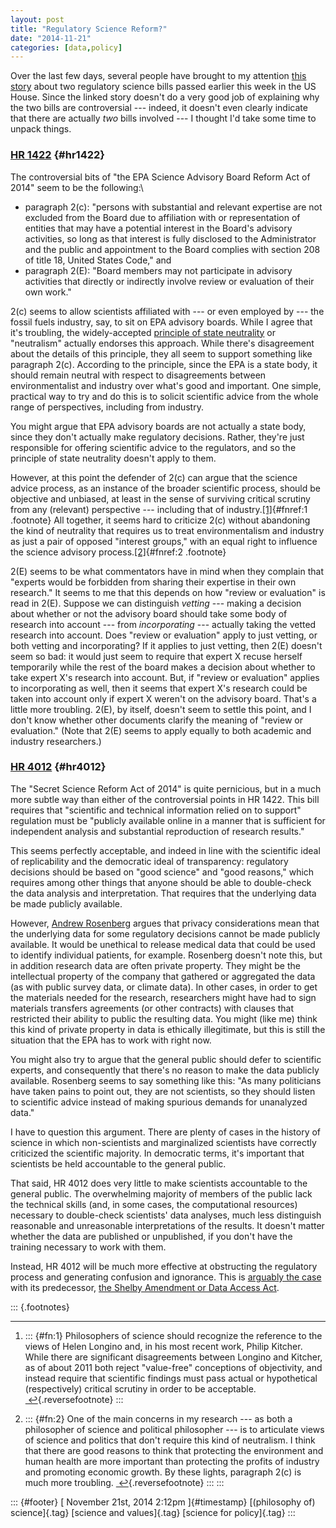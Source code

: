 ```yaml
---
layout: post
title: "Regulatory Science Reform?"
date: "2014-11-21"
categories: [data,policy]
---
```



Over the last few days, several people have brought to my attention [this story](http://www.salon.com/2014/11/19/house_republicans_just_passed_a_bill_forbidding_scientists_from_advising_the_epa_on_their_own_research/) about two regulatory science bills passed earlier this week in the US House. Since the linked story doesn't do a very good job of explaining why the two bills are controversial --- indeed, it doesn't even clearly indicate that there are actually *two* bills involved --- I thought I'd take some time to unpack things.

### [HR 1422](https://www.congress.gov/bill/113th-congress/house-bill/1422) {#hr1422}

The controversial bits of "the EPA Science Advisory Board Reform Act of 2014" seem to be the following:\

-   paragraph 2(c): "persons with substantial and relevant expertise are not excluded from the Board due to affiliation with or representation of entities that may have a potential interest in the Board's advisory activities, so long as that interest is fully disclosed to the Administrator and the public and appointment to the Board complies with section 208 of title 18, United States Code," and
-   paragraph 2(E): "Board members may not participate in advisory activities that directly or indirectly involve review or evaluation of their own work."

2(c) seems to allow scientists affiliated with --- or even employed by --- the fossil fuels industry, say, to sit on EPA advisory boards. While I agree that it's troubling, the widely-accepted [principle of state neutrality](http://plato.stanford.edu/entries/perfectionism-moral/#PriStaNeu) or "neutralism" actually endorses this approach. While there's disagreement about the details of this principle, they all seem to support something like paragraph 2(c). According to the principle, since the EPA is a state body, it should remain neutral with respect to disagreements between environmentalist and industry over what's good and important. One simple, practical way to try and do this is to solicit scientific advice from the whole range of perspectives, including from industry.

You might argue that EPA advisory boards are not actually a state body, since they don't actually make regulatory decisions. Rather, they're just responsible for offering scientific advice to the regulators, and so the principle of state neutrality doesn't apply to them.

However, at this point the defender of 2(c) can argue that the science advice process, as an instance of the broader scientific process, should be objective and unbiased, at least in the sense of surviving critical scrutiny from any (relevant) perspective --- including that of industry.[\[1\]](#fn:1 "see footnote"){#fnref:1 .footnote} All together, it seems hard to criticize 2(c) without abandoning the kind of neutrality that requires us to treat environmentalism and industry as just a pair of opposed "interest groups," with an equal right to influence the science advisory process.[\[2\]](#fn:2 "see footnote"){#fnref:2 .footnote}

2(E) seems to be what commentators have in mind when they complain that "experts would be forbidden from sharing their expertise in their own research." It seems to me that this depends on how "review or evaluation" is read in 2(E). Suppose we can distinguish *vetting* --- making a decision about whether or not the advisory board should take some body of research into account --- from *incorporating* --- actually taking the vetted research into account. Does "review or evaluation" apply to just vetting, or both vetting and incorporating? If it applies to just vetting, then 2(E) doesn't seem so bad: it would just seem to require that expert X recuse herself temporarily while the rest of the board makes a decision about whether to take expert X's research into account. But, if "review or evaluation" applies to incorporating as well, then it seems that expert X's research could be taken into account only if expert X weren't on the advisory board. That's a little more troubling. 2(E), by itself, doesn't seem to settle this point, and I don't know whether other documents clarify the meaning of "review or evaluation." (Note that 2(E) seems to apply equally to both academic and industry researchers.)

### [HR 4012](https://www.congress.gov/bill/113th-congress/house-bill/4012/text?q=%7B%22search%22%3A%5B%22hr4012%22%5D%7D) {#hr4012}

The "Secret Science Reform Act of 2014" is quite pernicious, but in a much more subtle way than either of the controversial points in HR 1422. This bill requires that "scientific and technical information relied on to support" regulation must be "publicly available online in a manner that is sufficient for independent analysis and substantial reproduction of research results."

This seems perfectly acceptable, and indeed in line with the scientific ideal of replicability and the democratic ideal of transparency: regulatory decisions should be based on "good science" and "good reasons," which requires among other things that anyone should be able to double-check the data analysis and interpretation. That requires that the underlying data be made publicly available.

However, [Andrew Rosenberg](http://www.rollcall.com/news/congress_must_block_these_attacks_on_independent_science_commentary-237993-1.html) argues that privacy considerations mean that the underlying data for some regulatory decisions cannot be made publicly available. It would be unethical to release medical data that could be used to identify individual patients, for example. Rosenberg doesn't note this, but in addition research data are often private property. They might be the intellectual property of the company that gathered or aggregated the data (as with public survey data, or climate data). In other cases, in order to get the materials needed for the research, researchers might have had to sign materials transfers agreements (or other contracts) with clauses that restricted their ability to public the resulting data. You might (like me) think this kind of private property in data is ethically illegitimate, but this is still the situation that the EPA has to work with right now.

You might also try to argue that the general public should defer to scientific experts, and consequently that there's no reason to make the data publicly available. Rosenberg seems to say something like this: "As many politicians have taken pains to point out, they are not scientists, so they should listen to scientific advice instead of making spurious demands for unanalyzed data."

I have to question this argument. There are plenty of cases in the history of science in which non-scientists and marginalized scientists have correctly criticized the scientific majority. In democratic terms, it's important that scientists be held accountable to the general public.

That said, HR 4012 does very little to make scientists accountable to the general public. The overwhelming majority of members of the public lack the technical skills (and, in some cases, the computational resources) necessary to double-check scientists' data analyses, much less distinguish reasonable and unreasonable interpretations of the results. It doesn't matter whether the data are published or unpublished, if you don't have the training necessary to work with them.

Instead, HR 4012 will be much more effective at obstructing the regulatory process and generating confusion and ignorance. This is [arguably the case](http://heinonline.org/HOL/LandingPage?handle=hein.journals/ukalr52&div=30&id=&page=) with its predecessor, [the Shelby Amendment or Data Access Act](https://fas.org/sgp/crs/secrecy/R42983.pdf).

::: {.footnotes}

------------------------------------------------------------------------

1.  ::: {#fn:1}
    Philosophers of science should recognize the reference to the views of Helen Longino and, in his most recent work, Philip Kitcher. While there are significant disagreements between Longino and Kitcher, as of about 2011 both reject "value-free" conceptions of objectivity, and instead require that scientific findings must pass actual or hypothetical (respectively) critical scrutiny in order to be acceptable. [ ↩](#fnref:1 "return to article"){.reversefootnote}
    :::

2.  ::: {#fn:2}
    One of the main concerns in my research --- as both a philosopher of science and political philosopher --- is to articulate views of science and politics that don't require this kind of neutralism. I think that there are good reasons to think that protecting the environment and human health are more important than protecting the profits of industry and promoting economic growth. By these lights, paragraph 2(c) is much more troubling. [ ↩](#fnref:2 "return to article"){.reversefootnote}
    :::
:::

::: {#footer}
[ November 21st, 2014 2:12pm ]{#timestamp} [(philosophy of) science]{.tag} [science and values]{.tag} [science for policy]{.tag}
:::





